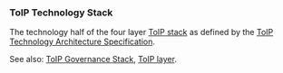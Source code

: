 ### ToIP Technology Stack

<p class="c8"><span>The technology half of the four layer </span><span class="c2"><a class="c3" href="#h.wms58fgdch9m">ToIP stack</a></span><span>&nbsp;as defined by the </span><span class="c2"><a class="c3" href="#h.bjv9ltwjbiqm">ToIP Technology Architecture Specification</a></span><span class="c0">.</span></p><p class="c8"><span>See also: </span><span class="c2"><a class="c3" href="#h.ciwa0pidrb2e">ToIP Governance Stack</a></span><span>, </span><span class="c2"><a class="c3" href="#h.k5gg61txum2c">ToIP layer</a></span><span>.</span></p>